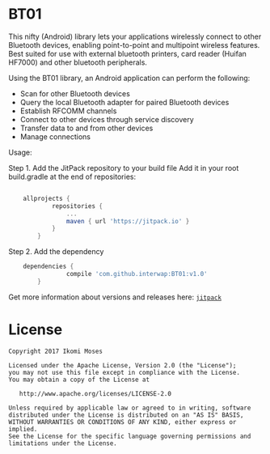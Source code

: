 # BT01
This nifty (Android) library lets your applications wirelessly connect to other Bluetooth devices, enabling point-to-point and multipoint wireless features.
Best suited for use with external bluetooth printers, card reader (Huifan HF7000) and other bluetooth peripherals.

Using the BT01 library, an Android application can perform the following:

- Scan for other Bluetooth devices
- Query the local Bluetooth adapter for paired Bluetooth devices
- Establish RFCOMM channels
- Connect to other devices through service discovery
- Transfer data to and from other devices
- Manage connections

Usage:

Step 1. Add the JitPack repository to your build file
Add it in your root build.gradle at the end of repositories:

```gradle

    allprojects {
    		repositories {
    			...
    			maven { url 'https://jitpack.io' }
    		}
    	}

 ```

Step 2. Add the dependency
```gradle
    dependencies {
    	        compile 'com.github.interwap:BT01:v1.0'
    	}
 ```

Get more information about versions and releases here: [`jitpack`](https://jitpack.io/#interwap/BT01/v1.0)


License
=======

    Copyright 2017 Ikomi Moses

    Licensed under the Apache License, Version 2.0 (the "License");
    you may not use this file except in compliance with the License.
    You may obtain a copy of the License at

       http://www.apache.org/licenses/LICENSE-2.0

    Unless required by applicable law or agreed to in writing, software
    distributed under the License is distributed on an "AS IS" BASIS,
    WITHOUT WARRANTIES OR CONDITIONS OF ANY KIND, either express or implied.
    See the License for the specific language governing permissions and
    limitations under the License.